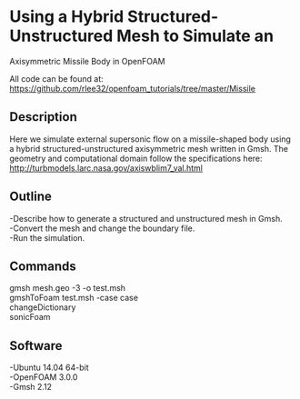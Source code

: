 # Using a Hybrid Structured-Unstructured Mesh to Simulate an 
  Axisymmetric Missile Body in OpenFOAM  

All code can be found at:  
https://github.com/rlee32/openfoam_tutorials/tree/master/Missile 

## Description  
Here we simulate external supersonic flow on a missile-shaped body 
using a hybrid structured-unstructured axisymmetric mesh written in Gmsh. 
The geometry and computational domain follow the specifications here: 
http://turbmodels.larc.nasa.gov/axiswblim7_val.html  

## Outline  
-Describe how to generate a structured and unstructured mesh in Gmsh.  
-Convert the mesh and change the boundary file.  
-Run the simulation.  

## Commands
gmsh mesh.geo -3 -o test.msh  
gmshToFoam test.msh -case case  
changeDictionary  
sonicFoam  

## Software
-Ubuntu 14.04 64-bit  
-OpenFOAM 3.0.0  
-Gmsh 2.12  